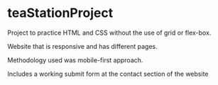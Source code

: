 # teaStationProject

Project to practice HTML and CSS without the use of grid or flex-box.

Website that is responsive and has different pages.

Methodology used was mobile-first approach.

Includes a working submit form at the contact section of the website
